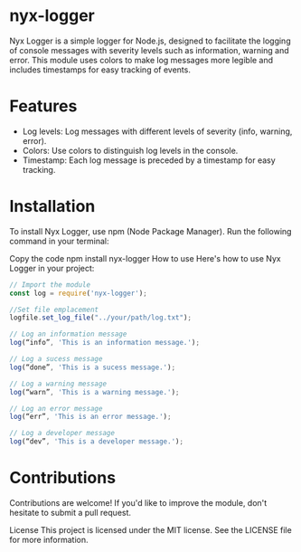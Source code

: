 # nyx-logger

Nyx Logger is a simple logger for Node.js, designed to facilitate the logging of console messages with severity levels such as information, warning and error. This module uses colors to make log messages more legible and includes timestamps for easy tracking of events.

# Features
- Log levels: Log messages with different levels of severity (info, warning, error).
- Colors: Use colors to distinguish log levels in the console.
- Timestamp: Each log message is preceded by a timestamp for easy tracking.

# Installation
To install Nyx Logger, use npm (Node Package Manager). Run the following command in your terminal:

Copy the code
npm install nyx-logger
How to use
Here's how to use Nyx Logger in your project:

```js
// Import the module
const log = require('nyx-logger');

//Set file emplacement
logfile.set_log_file("../your/path/log.txt");

// Log an information message
log(“info”, 'This is an information message.');

// Log a sucess message
log(“done”, 'This is a sucess message.');

// Log a warning message
log(“warn”, 'This is a warning message.');

// Log an error message
log(“err”, 'This is an error message.');

// Log a developer message
log(“dev”, 'This is a developer message.');
```
# Contributions
Contributions are welcome! If you'd like to improve the module, don't hesitate to submit a pull request.

License
This project is licensed under the MIT license. See the LICENSE file for more information.
